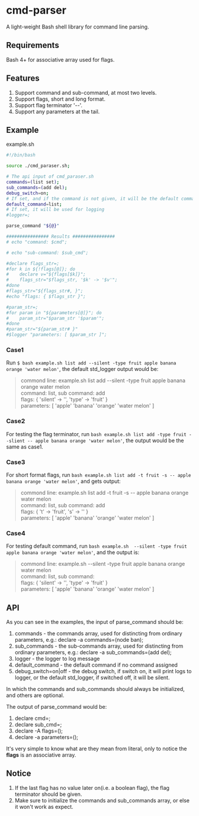 # cmd-parser
A light-weight Bash shell library for command line parsing.

## Requirements
Bash 4+ for associative array used for flags.

## Features
1. Support command and sub-command, at most two levels.
2. Support flags, short and long format.
3. Support flag terminator '--'.
4. Support any parameters at the tail.

## Example
example.sh
```bash
#!/bin/bash

source ./cmd_paraser.sh;

# The api input of cmd_paraser.sh
commands=(list set);
sub_commands=(add del);
debug_switch=on;
# If set, and if the command is not given, it will be the default command
default_command=list;
# If set, it will be used for logging
#logger=;

parse_command "${@}"

################ Results ################
# echo "command: $cmd";

# echo "sub-command: $sub_cmd";

#declare flags_str=;
#for k in ${!flags[@]}; do
#    declare v="${flags[$k]}";
#    flags_str="$flags_str, '$k' -> '$v'";
#done
#flags_str="${flags_str#, }";
#echo "flags: { $flags_str }";

#param_str=;
#for param in "${parameters[@]}"; do
#    param_str="$param_str '$param'";
#done
#param_str="${param_str# }"
#$logger "parameters: [ $param_str ]";
```
### Case1
Run
`$ bash example.sh list add --silent -type fruit apple banana orange 'water melon'`,
the default std_logger output would be:
>commond line: example.sh list add --silent -type fruit apple banana orange water melon<br/>
command: list, sub command: add<br/>
flags: { 'silent' -> '', 'type' -> 'fruit' }<br/>
parameters: [ 'apple' 'banana' 'orange' 'water melon' ]

### Case2
For testing the flag terminator, run
`bash example.sh list add -type fruit --slient -- apple banana orange 'water melon'`,
the output would be the same as case1.
### Case3
For short format flags, run
`bash example.sh list add -t fruit -s -- apple banana orange 'water melon'`,
and gets output:
>commond line: example.sh list add -t fruit -s -- apple banana orange water melon<br/>
command: list, sub command: add<br/>
flags: { 't' -> 'fruit', 's' -> '' }<br/>
parameters: [ 'apple' 'banana' 'orange' 'water melon' ]
### Case4
For testing default command, run
`bash example.sh  --silent -type fruit apple banana orange 'water melon'`,
and the output is:
>commond line: example.sh --silent -type fruit apple banana orange water melon<br/>
command: list, sub command:<br/>
flags: { 'silent' -> '', 'type' -> 'fruit' }<br/>
parameters: [ 'apple' 'banana' 'orange' 'water melon' ]

## API
As you can see in the examples, the input of parse_command should be:
1. commands - the commands array, used for distincting from ordinary parameters, e.g.:
  declare -a commands=(node ban);
2. sub_commands - the sub-commands array, used for distincting from ordinary parameters, e.g.:
  declare -a sub_commands=(add del);
3. logger - the logger to log message
4. default_command - the default command if no command assigned
5. debug_switch=on|off - the debug switch, if switch on, it will print logs to logger, or the default std_logger, if switched off, it will be silent.

In which the commands and sub_commands should always be initialized, and others are optional.

The output of parse_command would be:
1. declare cmd=;
2. declare sub_cmd=;
3. declare -A flags=();
4. declare -a parameters=();

It's very simple to know what are they mean from literal, only to notice the **flags** is an associative array.

## Notice
1. If the last flag has no value later on(i.e. a boolean flag), the flag terminator should be given.
2. Make sure to initialize the commands and sub_commands array, or else it won't work as expect.
